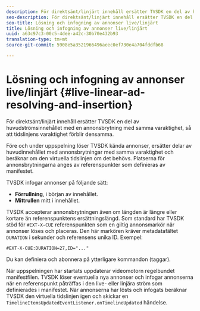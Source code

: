 ```yaml
---
description: För direktsänt/linjärt innehåll ersätter TVSDK en del av huvudströmsinnehållet med en annonsbrytning med samma varaktighet, så att tidslinjens varaktighet förblir densamma.
seo-description: För direktsänt/linjärt innehåll ersätter TVSDK en del av huvudströmsinnehållet med en annonsbrytning med samma varaktighet, så att tidslinjens varaktighet förblir densamma.
seo-title: Lösning och infogning av annonser live/linjärt
title: Lösning och infogning av annonser live/linjärt
uuid: a63c97c3-00c5-4dee-a42c-30b70e432b93
translation-type: tm+mt
source-git-commit: 5908e5a3521966496aeec0ef730e4a704fddfb68

---
```



# Lösning och infogning av annonser live/linjärt {#live-linear-ad-resolving-and-insertion}

För direktsänt/linjärt innehåll ersätter TVSDK en del av huvudströmsinnehållet med en annonsbrytning med samma varaktighet, så att tidslinjens varaktighet förblir densamma.

Före och under uppspelning löser TVSDK kända annonser, ersätter delar av huvudinnehållet med annonsbrytningar med samma varaktighet och beräknar om den virtuella tidslinjen om det behövs. Platserna för annonsbrytningarna anges av referenspunkter som definieras av manifestet.

TVSDK infogar annonser på följande sätt:

* **Förrullning**, i början av innehållet.
* **Mittrullen** mitt i innehållet.

TVSDK accepterar annonsbrytningen även om längden är längre eller kortare än referenspunktens ersättningslängd. Som standard har TVSDK stöd för `#EXT-X-CUE` referenspunkten som en giltig annonsmarkör när annonser löses och placeras. Den här markören kräver metadatafältet `DURATION` i sekunder och referensens unika ID. Exempel:

```
#EXT-X-CUE:DURATION=27,ID="..."
```

Du kan definiera och abonnera på ytterligare kommandon (taggar).

När uppspelningen har startats uppdaterar videomotorn regelbundet manifestfilen. TVSDK löser eventuella nya annonser och infogar annonserna när en referenspunkt påträffas i den live- eller linjära ström som definierades i manifestet. När annonserna har lösts och infogats beräknar TVSDK den virtuella tidslinjen igen och skickar en `TimelineItemsUpdatedEventListener.onTimelineUpdated` händelse.
